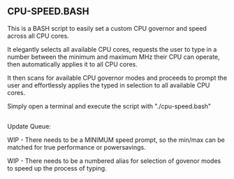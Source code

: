 ## CPU-SPEED.BASH
This is a BASH script to easily set a custom CPU governor and speed across all CPU cores.

It elegantly selects all available CPU cores, requests the user to type in a number between the 
minimum and maximum MHz their CPU can operate, then automatically applies it to all CPU cores. 

It then scans for available CPU governor modes and proceeds to prompt the user and 
effortlessly applies the typed in selection to all available CPU cores.

Simply open a terminal and execute the script with "./cpu-speed.bash"

##
Update Queue:

WIP - There needs to be a MINIMUM speed prompt, so the min/max can be matched for true performance or powersavings. 

WIP - There needs to be a numbered alias for selection of govenor modes to speed up the process of typing. 
##
